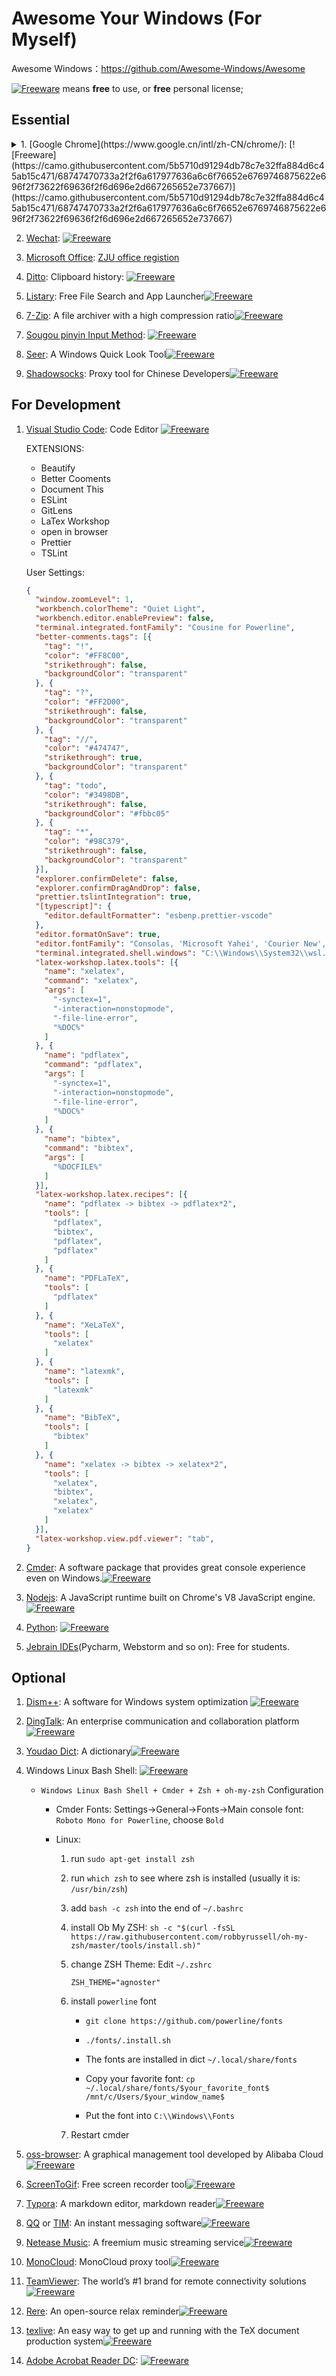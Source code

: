 # Awesome Your Windows (For Myself)

Awesome Windows：<https://github.com/Awesome-Windows/Awesome>

[![Freeware](https://camo.githubusercontent.com/5b5710d91294db78c7e32ffa884d6c45ab15c471/68747470733a2f2f6a617977636a6c6f76652e6769746875622e696f2f73622f69636f2f6d696e2d667265652e737667)](https://camo.githubusercontent.com/5b5710d91294db78c7e32ffa884d6c45ab15c471/68747470733a2f2f6a617977636a6c6f76652e6769746875622e696f2f73622f69636f2f6d696e2d667265652e737667) means **free** to use, or **free** personal license;

## Essential

<details>
<summary>1. [Google Chrome](https://www.google.cn/intl/zh-CN/chrome/): [![Freeware](https://camo.githubusercontent.com/5b5710d91294db78c7e32ffa884d6c45ab15c471/68747470733a2f2f6a617977636a6c6f76652e6769746875622e696f2f73622f69636f2f6d696e2d667265652e737667)](https://camo.githubusercontent.com/5b5710d91294db78c7e32ffa884d6c45ab15c471/68747470733a2f2f6a617977636a6c6f76652e6769746875622e696f2f73622f69636f2f6d696e2d667265652e737667) 
</summary>
   Plugins:

   - [AdBlock](https://chrome.google.com/webstore/detail/adblock/gighmmpiobklfepjocnamgkkbiglidom)
   - [广告终结者](https://chrome.google.com/webstore/detail/%E5%B9%BF%E5%91%8A%E7%BB%88%E7%BB%93%E8%80%85/fpdnjdlbdmifoocedhkighhlbchbiikl)
   - [购物党自动比价工具](https://chrome.google.com/webstore/detail/%E8%B4%AD%E7%89%A9%E5%85%9A%E8%87%AA%E5%8A%A8%E6%AF%94%E4%BB%B7%E5%B7%A5%E5%85%B7/jgphnjokjhjlcnnajmfjlacjnjkhleah)
   - [简悦SimpRead](https://chrome.google.com/webstore/detail/simpread-reader-view/ijllcpnolfcooahcekpamkbidhejabll)
   - [LaTeX2Word-Equation\*](https://chrome.google.com/webstore/detail/latex2word-equation/oicdodhdflfciojjhbhnhpeenbpfipfg)
   - [Love Jike Extension*](https://chrome.google.com/webstore/detail/love-jike-extension/pnglcgpgmedjmknpknjedmkggedgdlpk)
   - [Stylish*](https://chrome.google.com/webstore/detail/stylish-custom-themes-for/fjnbnpbmkenffdnngjfgmeleoegfcffe)
   - [MathJax for GitHub*](https://chrome.google.com/webstore/detail/stylish-custom-themes-for/fjnbnpbmkenffdnngjfgmeleoegfcffe)

</details>

2. [Wechat](https://weixin.qq.com/): [![Freeware](https://camo.githubusercontent.com/5b5710d91294db78c7e32ffa884d6c45ab15c471/68747470733a2f2f6a617977636a6c6f76652e6769746875622e696f2f73622f69636f2f6d696e2d667265652e737667)](https://camo.githubusercontent.com/5b5710d91294db78c7e32ffa884d6c45ab15c471/68747470733a2f2f6a617977636a6c6f76652e6769746875622e696f2f73622f69636f2f6d696e2d667265652e737667) 

3. [Microsoft Office](https://www.office.com/): [ZJU office registion](http://zuits.zju.edu.cn/2018/0613/c7942a817289/pagem.htm)

4. [Ditto](https://www.microsoft.com/en-us/p/ditto-clipboard/9nblggh3zbjq): Clipboard history: [![Freeware](https://camo.githubusercontent.com/5b5710d91294db78c7e32ffa884d6c45ab15c471/68747470733a2f2f6a617977636a6c6f76652e6769746875622e696f2f73622f69636f2f6d696e2d667265652e737667)](https://camo.githubusercontent.com/5b5710d91294db78c7e32ffa884d6c45ab15c471/68747470733a2f2f6a617977636a6c6f76652e6769746875622e696f2f73622f69636f2f6d696e2d667265652e737667) 

5. [Listary](https://www.listary.com/): Free File Search and App Launcher[![Freeware](https://camo.githubusercontent.com/5b5710d91294db78c7e32ffa884d6c45ab15c471/68747470733a2f2f6a617977636a6c6f76652e6769746875622e696f2f73622f69636f2f6d696e2d667265652e737667)](https://camo.githubusercontent.com/5b5710d91294db78c7e32ffa884d6c45ab15c471/68747470733a2f2f6a617977636a6c6f76652e6769746875622e696f2f73622f69636f2f6d696e2d667265652e737667) 

6. [7-Zip](https://www.7-zip.org/): A file archiver with a high compression ratio[![Freeware](https://camo.githubusercontent.com/5b5710d91294db78c7e32ffa884d6c45ab15c471/68747470733a2f2f6a617977636a6c6f76652e6769746875622e696f2f73622f69636f2f6d696e2d667265652e737667)](https://camo.githubusercontent.com/5b5710d91294db78c7e32ffa884d6c45ab15c471/68747470733a2f2f6a617977636a6c6f76652e6769746875622e696f2f73622f69636f2f6d696e2d667265652e737667) 

7. [Sougou pinyin Input Method](https://pinyin.sogou.com/): [![Freeware](https://camo.githubusercontent.com/5b5710d91294db78c7e32ffa884d6c45ab15c471/68747470733a2f2f6a617977636a6c6f76652e6769746875622e696f2f73622f69636f2f6d696e2d667265652e737667)](https://camo.githubusercontent.com/5b5710d91294db78c7e32ffa884d6c45ab15c471/68747470733a2f2f6a617977636a6c6f76652e6769746875622e696f2f73622f69636f2f6d696e2d667265652e737667) 

8. [Seer](https://pinyin.sogou.com/): A Windows Quick Look Tool[![Freeware](https://camo.githubusercontent.com/5b5710d91294db78c7e32ffa884d6c45ab15c471/68747470733a2f2f6a617977636a6c6f76652e6769746875622e696f2f73622f69636f2f6d696e2d667265652e737667)](https://camo.githubusercontent.com/5b5710d91294db78c7e32ffa884d6c45ab15c471/68747470733a2f2f6a617977636a6c6f76652e6769746875622e696f2f73622f69636f2f6d696e2d667265652e737667) 

9. [Shadowsocks](https://github.com/shadowsocks/shadowsocks-windows/releases): Proxy tool for Chinese Developers[![Freeware](https://camo.githubusercontent.com/5b5710d91294db78c7e32ffa884d6c45ab15c471/68747470733a2f2f6a617977636a6c6f76652e6769746875622e696f2f73622f69636f2f6d696e2d667265652e737667)](https://camo.githubusercontent.com/5b5710d91294db78c7e32ffa884d6c45ab15c471/68747470733a2f2f6a617977636a6c6f76652e6769746875622e696f2f73622f69636f2f6d696e2d667265652e737667) 

## For Development

1. [Visual Studio Code](https://code.visualstudio.com/): Code Editor [![Freeware](https://camo.githubusercontent.com/5b5710d91294db78c7e32ffa884d6c45ab15c471/68747470733a2f2f6a617977636a6c6f76652e6769746875622e696f2f73622f69636f2f6d696e2d667265652e737667)](https://camo.githubusercontent.com/5b5710d91294db78c7e32ffa884d6c45ab15c471/68747470733a2f2f6a617977636a6c6f76652e6769746875622e696f2f73622f69636f2f6d696e2d667265652e737667) 

   EXTENSIONS:

   - Beautify
   - Better Cooments
   - Document This
   - ESLint
   - GitLens
   - LaTex Workshop
   - open in browser
   - Prettier
   - TSLint

   User Settings:

   ```json
   {
     "window.zoomLevel": 1,
     "workbench.colorTheme": "Quiet Light",
     "workbench.editor.enablePreview": false,
     "terminal.integrated.fontFamily": "Cousine for Powerline",
     "better-comments.tags": [{
       "tag": "!",
       "color": "#FF8C00",
       "strikethrough": false,
       "backgroundColor": "transparent"
     }, {
       "tag": "?",
       "color": "#FF2D00",
       "strikethrough": false,
       "backgroundColor": "transparent"
     }, {
       "tag": "//",
       "color": "#474747",
       "strikethrough": true,
       "backgroundColor": "transparent"
     }, {
       "tag": "todo",
       "color": "#3498DB",
       "strikethrough": false,
       "backgroundColor": "#fbbc05"
     }, {
       "tag": "*",
       "color": "#98C379",
       "strikethrough": false,
       "backgroundColor": "transparent"
     }],
     "explorer.confirmDelete": false,
     "explorer.confirmDragAndDrop": false,
     "prettier.tslintIntegration": true,
     "[typescript]": {
       "editor.defaultFormatter": "esbenp.prettier-vscode"
     },
     "editor.formatOnSave": true,
     "editor.fontFamily": "Consolas, 'Microsoft Yahei', 'Courier New', monospace",
     "terminal.integrated.shell.windows": "C:\\Windows\\System32\\wsl.exe",
     "latex-workshop.latex.tools": [{
       "name": "xelatex",
       "command": "xelatex",
       "args": [
         "-synctex=1",
         "-interaction=nonstopmode",
         "-file-line-error",
         "%DOC%"
       ]
     }, {
       "name": "pdflatex",
       "command": "pdflatex",
       "args": [
         "-synctex=1",
         "-interaction=nonstopmode",
         "-file-line-error",
         "%DOC%"
       ]
     }, {
       "name": "bibtex",
       "command": "bibtex",
       "args": [
         "%DOCFILE%"
       ]
     }],
     "latex-workshop.latex.recipes": [{
       "name": "pdflatex -> bibtex -> pdflatex*2",
       "tools": [
         "pdflatex",
         "bibtex",
         "pdflatex",
         "pdflatex"
       ]
     }, {
       "name": "PDFLaTeX",
       "tools": [
         "pdflatex"
       ]
     }, {
       "name": "XeLaTeX",
       "tools": [
         "xelatex"
       ]
     }, {
       "name": "latexmk",
       "tools": [
         "latexmk"
       ]
     }, {
       "name": "BibTeX",
       "tools": [
         "bibtex"
       ]
     }, {
       "name": "xelatex -> bibtex -> xelatex*2",
       "tools": [
         "xelatex",
         "bibtex",
         "xelatex",
         "xelatex"
       ]
     }],
     "latex-workshop.view.pdf.viewer": "tab",
   }
   ```

2. [Cmder](https://cmder.net/): A software package that provides great console experience even on Windows.[![Freeware](https://camo.githubusercontent.com/5b5710d91294db78c7e32ffa884d6c45ab15c471/68747470733a2f2f6a617977636a6c6f76652e6769746875622e696f2f73622f69636f2f6d696e2d667265652e737667)](https://camo.githubusercontent.com/5b5710d91294db78c7e32ffa884d6c45ab15c471/68747470733a2f2f6a617977636a6c6f76652e6769746875622e696f2f73622f69636f2f6d696e2d667265652e737667) 

3. [Nodejs](https://nodejs.org/): A JavaScript runtime built on Chrome's V8 JavaScript engine.[![Freeware](https://camo.githubusercontent.com/5b5710d91294db78c7e32ffa884d6c45ab15c471/68747470733a2f2f6a617977636a6c6f76652e6769746875622e696f2f73622f69636f2f6d696e2d667265652e737667)](https://camo.githubusercontent.com/5b5710d91294db78c7e32ffa884d6c45ab15c471/68747470733a2f2f6a617977636a6c6f76652e6769746875622e696f2f73622f69636f2f6d696e2d667265652e737667) 

4. [Python](https://www.python.org/downloads/windows/): [![Freeware](https://camo.githubusercontent.com/5b5710d91294db78c7e32ffa884d6c45ab15c471/68747470733a2f2f6a617977636a6c6f76652e6769746875622e696f2f73622f69636f2f6d696e2d667265652e737667)](https://camo.githubusercontent.com/5b5710d91294db78c7e32ffa884d6c45ab15c471/68747470733a2f2f6a617977636a6c6f76652e6769746875622e696f2f73622f69636f2f6d696e2d667265652e737667) 

5. [Jebrain IDEs](https://www.jetbrains.com/)(Pycharm, Webstorm and so on): Free for students.

## Optional

1. [Dism++](https://www.chuyu.me/): A software for Windows system optimization [![Freeware](https://camo.githubusercontent.com/5b5710d91294db78c7e32ffa884d6c45ab15c471/68747470733a2f2f6a617977636a6c6f76652e6769746875622e696f2f73622f69636f2f6d696e2d667265652e737667)](https://camo.githubusercontent.com/5b5710d91294db78c7e32ffa884d6c45ab15c471/68747470733a2f2f6a617977636a6c6f76652e6769746875622e696f2f73622f69636f2f6d696e2d667265652e737667) 

2. [DingTalk](https://www.dingtalk.com/): An enterprise communication and collaboration platform[![Freeware](https://camo.githubusercontent.com/5b5710d91294db78c7e32ffa884d6c45ab15c471/68747470733a2f2f6a617977636a6c6f76652e6769746875622e696f2f73622f69636f2f6d696e2d667265652e737667)](https://camo.githubusercontent.com/5b5710d91294db78c7e32ffa884d6c45ab15c471/68747470733a2f2f6a617977636a6c6f76652e6769746875622e696f2f73622f69636f2f6d696e2d667265652e737667) 

3. [Youdao Dict](https://www.youdao.com/): A dictionary[![Freeware](https://camo.githubusercontent.com/5b5710d91294db78c7e32ffa884d6c45ab15c471/68747470733a2f2f6a617977636a6c6f76652e6769746875622e696f2f73622f69636f2f6d696e2d667265652e737667)](https://camo.githubusercontent.com/5b5710d91294db78c7e32ffa884d6c45ab15c471/68747470733a2f2f6a617977636a6c6f76652e6769746875622e696f2f73622f69636f2f6d696e2d667265652e737667) 

4. Windows Linux Bash Shell: [![Freeware](https://camo.githubusercontent.com/5b5710d91294db78c7e32ffa884d6c45ab15c471/68747470733a2f2f6a617977636a6c6f76652e6769746875622e696f2f73622f69636f2f6d696e2d667265652e737667)](https://camo.githubusercontent.com/5b5710d91294db78c7e32ffa884d6c45ab15c471/68747470733a2f2f6a617977636a6c6f76652e6769746875622e696f2f73622f69636f2f6d696e2d667265652e737667) 

   - `Windows Linux Bash Shell + Cmder + Zsh + oh-my-zsh` Configuration

     - Cmder Fonts: Settings->General->Fonts->Main console font: `Roboto Mono for Powerline`, choose `Bold`

     - Linux:

       1. run `sudo apt-get install zsh`

       2. run `which zsh` to see where zsh is installed (usually it is: `/usr/bin/zsh`)

       3. add `bash -c zsh` into the end of `~/.bashrc`

       4. install Ob My ZSH: `sh -c "$(curl -fsSL https://raw.githubusercontent.com/robbyrussell/oh-my-zsh/master/tools/install.sh)"`

       5. change ZSH Theme: Edit `~/.zshrc`

          ```
          ZSH_THEME="agnoster"
          ```

       6. install `powerline` font

          - `git clone https://github.com/powerline/fonts`

          - `./fonts/.install.sh`

          - The fonts are installed in dict `~/.local/share/fonts`

          - Copy your favorite font: `cp ~/.local/share/fonts/$your_favorite_font$ /mnt/c/Users/$your_window_name$` 
          - Put the font into `C:\\Windows\\Fonts`

       7. Restart cmder

5. [oss-browser](https://github.com/aliyun/oss-browser): A graphical management tool developed by Alibaba Cloud[![Freeware](https://camo.githubusercontent.com/5b5710d91294db78c7e32ffa884d6c45ab15c471/68747470733a2f2f6a617977636a6c6f76652e6769746875622e696f2f73622f69636f2f6d696e2d667265652e737667)](https://camo.githubusercontent.com/5b5710d91294db78c7e32ffa884d6c45ab15c471/68747470733a2f2f6a617977636a6c6f76652e6769746875622e696f2f73622f69636f2f6d696e2d667265652e737667) 

6. [ScreenToGif](https://www.screentogif.com): Free screen recorder tool[![Freeware](https://camo.githubusercontent.com/5b5710d91294db78c7e32ffa884d6c45ab15c471/68747470733a2f2f6a617977636a6c6f76652e6769746875622e696f2f73622f69636f2f6d696e2d667265652e737667)](https://camo.githubusercontent.com/5b5710d91294db78c7e32ffa884d6c45ab15c471/68747470733a2f2f6a617977636a6c6f76652e6769746875622e696f2f73622f69636f2f6d696e2d667265652e737667) 

7. [Typora](https://typora.io/): A markdown editor, markdown reader[![Freeware](https://camo.githubusercontent.com/5b5710d91294db78c7e32ffa884d6c45ab15c471/68747470733a2f2f6a617977636a6c6f76652e6769746875622e696f2f73622f69636f2f6d696e2d667265652e737667)](https://camo.githubusercontent.com/5b5710d91294db78c7e32ffa884d6c45ab15c471/68747470733a2f2f6a617977636a6c6f76652e6769746875622e696f2f73622f69636f2f6d696e2d667265652e737667) 

8. [QQ](https://im.qq.com/pcqq/) or [TIM](https://tim.qq.com/): An instant messaging software[![Freeware](https://camo.githubusercontent.com/5b5710d91294db78c7e32ffa884d6c45ab15c471/68747470733a2f2f6a617977636a6c6f76652e6769746875622e696f2f73622f69636f2f6d696e2d667265652e737667)](https://camo.githubusercontent.com/5b5710d91294db78c7e32ffa884d6c45ab15c471/68747470733a2f2f6a617977636a6c6f76652e6769746875622e696f2f73622f69636f2f6d696e2d667265652e737667) 

9. [Netease Music](https://www.microsoft.com/en-us/p/%E7%BD%91%E6%98%93%E4%BA%91%E9%9F%B3%E4%B9%90/9wzdncrfj2mr): A freemium music streaming service[![Freeware](https://camo.githubusercontent.com/5b5710d91294db78c7e32ffa884d6c45ab15c471/68747470733a2f2f6a617977636a6c6f76652e6769746875622e696f2f73622f69636f2f6d696e2d667265652e737667)](https://camo.githubusercontent.com/5b5710d91294db78c7e32ffa884d6c45ab15c471/68747470733a2f2f6a617977636a6c6f76652e6769746875622e696f2f73622f69636f2f6d696e2d667265652e737667) 

10. [MonoCloud](Mono.sh): MonoCloud proxy tool[![Freeware](https://camo.githubusercontent.com/5b5710d91294db78c7e32ffa884d6c45ab15c471/68747470733a2f2f6a617977636a6c6f76652e6769746875622e696f2f73622f69636f2f6d696e2d667265652e737667)](https://camo.githubusercontent.com/5b5710d91294db78c7e32ffa884d6c45ab15c471/68747470733a2f2f6a617977636a6c6f76652e6769746875622e696f2f73622f69636f2f6d696e2d667265652e737667) 

11. [TeamViewer](https://www.teamviewer.com/): The world’s #1 brand for remote connectivity solutions[![Freeware](https://camo.githubusercontent.com/5b5710d91294db78c7e32ffa884d6c45ab15c471/68747470733a2f2f6a617977636a6c6f76652e6769746875622e696f2f73622f69636f2f6d696e2d667265652e737667)](https://camo.githubusercontent.com/5b5710d91294db78c7e32ffa884d6c45ab15c471/68747470733a2f2f6a617977636a6c6f76652e6769746875622e696f2f73622f69636f2f6d696e2d667265652e737667) 

12. [Rere](https://rere.appinn.me/):  An open-source relax reminder[![Freeware](https://camo.githubusercontent.com/5b5710d91294db78c7e32ffa884d6c45ab15c471/68747470733a2f2f6a617977636a6c6f76652e6769746875622e696f2f73622f69636f2f6d696e2d667265652e737667)](https://camo.githubusercontent.com/5b5710d91294db78c7e32ffa884d6c45ab15c471/68747470733a2f2f6a617977636a6c6f76652e6769746875622e696f2f73622f69636f2f6d696e2d667265652e737667) 

13. [texlive](https://mirrors.tuna.tsinghua.edu.cn/CTAN/systems/texlive/Images/): An easy way to get up and running with the TeX document production system[![Freeware](https://camo.githubusercontent.com/5b5710d91294db78c7e32ffa884d6c45ab15c471/68747470733a2f2f6a617977636a6c6f76652e6769746875622e696f2f73622f69636f2f6d696e2d667265652e737667)](https://camo.githubusercontent.com/5b5710d91294db78c7e32ffa884d6c45ab15c471/68747470733a2f2f6a617977636a6c6f76652e6769746875622e696f2f73622f69636f2f6d696e2d667265652e737667) 

14. [Adobe Acrobat Reader DC](https://acrobat.adobe.com/us/en/acrobat/pdf-reader.html): [![Freeware](https://camo.githubusercontent.com/5b5710d91294db78c7e32ffa884d6c45ab15c471/68747470733a2f2f6a617977636a6c6f76652e6769746875622e696f2f73622f69636f2f6d696e2d667265652e737667)](https://camo.githubusercontent.com/5b5710d91294db78c7e32ffa884d6c45ab15c471/68747470733a2f2f6a617977636a6c6f76652e6769746875622e696f2f73622f69636f2f6d696e2d667265652e737667) 

